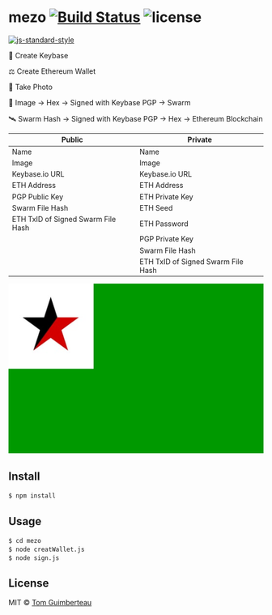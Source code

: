 # mezo [![Build Status](https://img.shields.io/travis/tomguim/mezo/master.svg?style=flat-square)](https://travis-ci.org/tomguim/mezo) ![license](https://img.shields.io/github/license/mashape/apistatus.svg?style=flat-square) 

[![js-standard-style](https://cdn.rawgit.com/feross/standard/master/badge.svg)](https://github.com/feross/standard)

🔑  Create Keybase

⚖️  Create Ethereum Wallet

📸  Take Photo

📡  Image -> Hex -> Signed with Keybase PGP -> Swarm

🛰️  Swarm Hash -> Signed with Keybase PGP -> Hex -> Ethereum Blockchain

| Public  | Private |
| ------------- | ------------- |
| Name  | Name  |
| Image  | Image  |
| Keybase.io URL  | Keybase.io URL  |
| ETH Address  | ETH Address  |
| PGP Public Key  | ETH Private Key  |
| Swarm File Hash  | ETH Seed  |
| ETH TxID of Signed Swarm File Hash  | ETH Password  |
|   | PGP Private Key  |
|   | Swarm File Hash  |
|   | ETH TxID of Signed Swarm File Hash  |

![mezo flag](https://raw.githubusercontent.com/tomguim/mezo/master/file.jpg)

## Install

```bash
$ npm install
```

## Usage

```bash
$ cd mezo
$ node creatWallet.js
$ node sign.js
```

## License

MIT © [Tom Guimberteau](https://keybase.io/tom_guimberteau)
